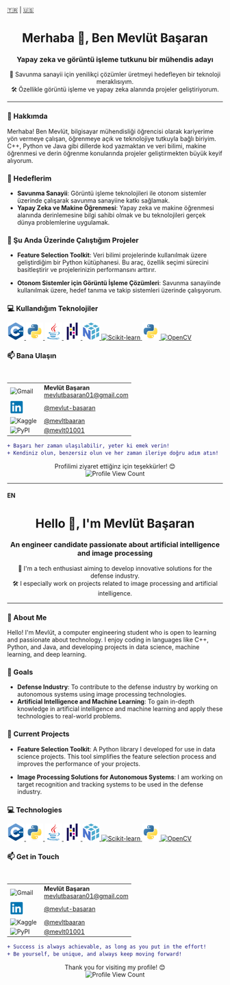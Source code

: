 [🇹🇷](#tr) | [🇺🇸](#en)


<h1 align="center" id="tr">Merhaba 👋, Ben Mevlüt Başaran</h1>
<h3 align="center">Yapay zeka ve görüntü işleme tutkunu bir mühendis adayı</h3>

<p align="center">
  🚀 Savunma sanayii için yenilikçi çözümler üretmeyi hedefleyen bir teknoloji meraklısıyım.
  <br>
  🛠️ Özellikle görüntü işleme ve yapay zeka alanında projeler geliştiriyorum.
</p>

---

### 🌟 Hakkımda

Merhaba! Ben Mevlüt, bilgisayar mühendisliği öğrencisi olarak kariyerime yön vermeye çalışan, öğrenmeye açık ve teknolojiye tutkuyla bağlı biriyim. C++, Python ve Java gibi dillerde kod yazmaktan ve veri bilimi, makine öğrenmesi ve derin öğrenme konularında projeler geliştirmekten büyük keyif alıyorum.

### 🎯 Hedeflerim

- **Savunma Sanayii**: Görüntü işleme teknolojileri ile otonom sistemler üzerinde çalışarak savunma sanayiine katkı sağlamak.
- **Yapay Zeka ve Makine Öğrenmesi**: Yapay zeka ve makine öğrenmesi alanında derinlemesine bilgi sahibi olmak ve bu teknolojileri gerçek dünya problemlerine uygulamak.

### 🚀 Şu Anda Üzerinde Çalıştığım Projeler

- **Feature Selection Toolkit**: Veri bilimi projelerinde kullanılmak üzere geliştirdiğim bir Python kütüphanesi. Bu araç, özellik seçimi sürecini basitleştirir ve projelerinizin performansını arttırır.

- **Otonom Sistemler için Görüntü İşleme Çözümleri**: Savunma sanayiinde kullanılmak üzere, hedef tanıma ve takip sistemleri üzerinde çalışıyorum.

### 💻 Kullandığım Teknolojiler

<p align="left">
  <a href="https://www.cplusplus.com/" target="_blank">
    <img src="https://raw.githubusercontent.com/devicons/devicon/master/icons/cplusplus/cplusplus-original.svg" alt="C++" width="40" height="40"/>
  </a>
  <a href="https://www.python.org/" target="_blank">
    <img src="https://raw.githubusercontent.com/devicons/devicon/master/icons/python/python-original.svg" alt="Python" width="40" height="40"/>
  </a>
  <a href="https://www.java.com/" target="_blank">
    <img src="https://raw.githubusercontent.com/devicons/devicon/master/icons/java/java-original.svg" alt="Java" width="40" height="40"/>
  </a>
  <a href="https://pandas.pydata.org/" target="_blank">
    <img src="https://raw.githubusercontent.com/devicons/devicon/master/icons/pandas/pandas-original.svg" alt="Pandas" width="40" height="40"/>
  </a>
  <a href="https://numpy.org/" target="_blank">
    <img src="https://raw.githubusercontent.com/devicons/devicon/master/icons/numpy/numpy-original.svg" alt="NumPy" width="40" height="40"/>
  </a>
  <a href="https://scikit-learn.org/" target="_blank">
    <img src="https://upload.wikimedia.org/wikipedia/commons/0/05/Scikit_learn_logo_small.svg" alt="Scikit-learn" width="40" height="40"/>
  </a>
  <a href="https://pillow.readthedocs.io/" target="_blank">
    <img src="https://raw.githubusercontent.com/devicons/devicon/master/icons/python/python-original.svg" alt="PIL" width="40" height="40"/>
  </a>
  <a href="https://opencv.org/" target="_blank">
    <img src="https://www.vectorlogo.zone/logos/opencv/opencv-icon.svg" alt="OpenCV" width="40" height="40"/>
  </a>
</p>

### 📫 Bana Ulaşın
<br>

<table>
  <tr>
    <td style="border: none;">
      <img src="https://static.vecteezy.com/system/resources/previews/017/396/757/original/google-mail-icons-free-png.png" alt="Gmail" width="30" height="30"/>
    </td>
    <td style="border: none; padding-left: 10px;">
      <strong>Mevlüt Başaran</strong><br>
      <a href="mailto:mevlutbasaran01@gmail.com">mevlutbasaran01@gmail.com</a>
    </td>
  </tr>
  <tr>
    <td style="border: none;">
      <img src="https://raw.githubusercontent.com/devicons/devicon/master/icons/linkedin/linkedin-original.svg" alt="LinkedIn" width="30" height="30"/>
    </td>
    <td style="border: none; padding-left: 10px;">
      <a href="https://www.linkedin.com/in/mevlut-basaran/">@mevlut-basaran</a>
    </td>
  </tr>
  <tr>
    <td style="border: none;">
      <img src="https://www.kaggle.com/static/images/site-logo.svg" alt="Kaggle" width="30" height="30"/>
    </td>
    <td style="border: none; padding-left: 10px;">
      <a href="https://www.kaggle.com/mevltbaaran" target="_blank">@mevltbaaran</a>
    </td>
  </tr>
  <tr>
    <td style="border: none;">
      <img src="https://pypi.org/static/images/logo-small.8998e9d1.svg" alt="PyPI" width="30" height="30"/>
    </td>
    <td style="border: none; padding-left: 10px;">
      <a href="https://pypi.org/user/mevlt01001/" target="_blank">@mevlt01001</a>
    </td>
  </tr>
</table>

```diff
+ Başarı her zaman ulaşılabilir, yeter ki emek verin!
+ Kendiniz olun, benzersiz olun ve her zaman ileriye doğru adım atın!
```
<p align="center"> Profilimi ziyaret ettiğinz için teşekkürler! 😊 <br> <img src="https://komarev.com/ghpvc/?username=mevlt01001&label=Profile%20Views&color=red&style=flat" alt="Profile View Count" /> </p>

---

#### EN

<h1 align="center" id="en">Hello 👋, I'm Mevlüt Başaran</h1>
<h3 align="center">An engineer candidate passionate about artificial intelligence and image processing</h3>

<p align="center">
  🚀 I'm a tech enthusiast aiming to develop innovative solutions for the defense industry.
  <br>
  🛠️ I especially work on projects related to image processing and artificial intelligence.
</p>

---

### 🌟 About Me

Hello! I'm Mevlüt, a computer engineering student who is open to learning and passionate about technology. I enjoy coding in languages like C++, Python, and Java, and developing projects in data science, machine learning, and deep learning.

### 🎯 Goals

- **Defense Industry**: To contribute to the defense industry by working on autonomous systems using image processing technologies.
- **Artificial Intelligence and Machine Learning**: To gain in-depth knowledge in artificial intelligence and machine learning and apply these technologies to real-world problems.

### 🚀 Current Projects

- **Feature Selection Toolkit**: A Python library I developed for use in data science projects. This tool simplifies the feature selection process and improves the performance of your projects.

- **Image Processing Solutions for Autonomous Systems**: I am working on target recognition and tracking systems to be used in the defense industry.

### 💻 Technologies

<p align="left">
  <a href="https://www.cplusplus.com/" target="_blank">
    <img src="https://raw.githubusercontent.com/devicons/devicon/master/icons/cplusplus/cplusplus-original.svg" alt="C++" width="40" height="40"/>
  </a>
  <a href="https://www.python.org/" target="_blank">
    <img src="https://raw.githubusercontent.com/devicons/devicon/master/icons/python/python-original.svg" alt="Python" width="40" height="40"/>
  </a>
  <a href="https://www.java.com/" target="_blank">
    <img src="https://raw.githubusercontent.com/devicons/devicon/master/icons/java/java-original.svg" alt="Java" width="40" height="40"/>
  </a>
  <a href="https://pandas.pydata.org/" target="_blank">
    <img src="https://raw.githubusercontent.com/devicons/devicon/master/icons/pandas/pandas-original.svg" alt="Pandas" width="40" height="40"/>
  </a>
  <a href="https://numpy.org/" target="_blank">
    <img src="https://raw.githubusercontent.com/devicons/devicon/master/icons/numpy/numpy-original.svg" alt="NumPy" width="40" height="40"/>
  </a>
  <a href="https://scikit-learn.org/" target="_blank">
    <img src="https://upload.wikimedia.org/wikipedia/commons/0/05/Scikit_learn_logo_small.svg" alt="Scikit-learn" width="40" height="40"/>
  </a>
  <a href="https://pillow.readthedocs.io/" target="_blank">
    <img src="https://raw.githubusercontent.com/devicons/devicon/master/icons/python/python-original.svg" alt="PIL" width="40" height="40"/>
  </a>
  <a href="https://opencv.org/" target="_blank">
    <img src="https://www.vectorlogo.zone/logos/opencv/opencv-icon.svg" alt="OpenCV" width="40" height="40"/>
  </a>
</p>


### 📫 Get in Touch
<br>

<table>
  <tr>
    <td style="border: none;">
      <img src="https://static.vecteezy.com/system/resources/previews/017/396/757/original/google-mail-icons-free-png.png" alt="Gmail" width="30" height="30"/>
    </td>
    <td style="border: none; padding-left: 10px;">
      <strong>Mevlüt Başaran</strong><br>
      <a href="mailto:mevlutbasaran01@gmail.com">mevlutbasaran01@gmail.com</a>
    </td>
  </tr>
  <tr>
    <td style="border: none;">
      <img src="https://raw.githubusercontent.com/devicons/devicon/master/icons/linkedin/linkedin-original.svg" alt="LinkedIn" width="30" height="30"/>
    </td>
    <td style="border: none; padding-left: 10px;">
      <a href="https://www.linkedin.com/in/mevlut-basaran/">@mevlut-basaran</a>
    </td>
  </tr>
  <tr>
    <td style="border: none;">
      <img src="https://www.kaggle.com/static/images/site-logo.svg" alt="Kaggle" width="30" height="30"/>
    </td>
    <td style="border: none; padding-left: 10px;">
      <a href="https://www.kaggle.com/mevltbaaran" target="_blank">@mevltbaaran</a>
    </td>
  </tr>
  <tr>
    <td style="border: none;">
      <img src="https://pypi.org/static/images/logo-small.8998e9d1.svg" alt="PyPI" width="30" height="30"/>
    </td>
    <td style="border: none; padding-left: 10px;">
      <a href="https://pypi.org/user/mevlt01001/" target="_blank">@mevlt01001</a>
    </td>
  </tr>
</table>

```diff
+ Success is always achievable, as long as you put in the effort!
+ Be yourself, be unique, and always keep moving forward!
```
<p align="center"> Thank you for visiting my profile! 😊 <br> <img src="https://komarev.com/ghpvc/?username=mevlt01001&label=Profile%20Views&color=red&style=flat" alt="Profile View Count" /> </p>

